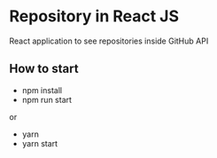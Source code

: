# Repository in React JS  

React application to see repositories inside GitHub API

## How to start

- npm install 
- npm run start 

or 

- yarn 
- yarn start